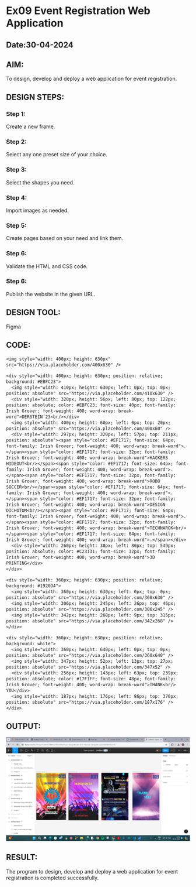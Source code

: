 # Ex09 Event Registration Web Application
## Date:30-04-2024

## AIM:
To design, develop and deploy a web application for event registration.

## DESIGN STEPS:

### Step 1:
Create a new frame.

### Step 2:
Select any one preset size of your choice.

### Step 3:
Select the shapes you need.

### Step 4:
Import images as needed.

### Step 5:
Create pages based on your need and link them.

### Step 6:

Validate the HTML and CSS code.

### Step 6:

Publish the website in the given URL.

## DESIGN TOOL:
Figma

## CODE:
```
<img style="width: 400px; height: 630px" src="https://via.placeholder.com/400x630" />
```
```
<div style="width: 400px; height: 630px; position: relative; background: #EBFC23">
  <img style="width: 410px; height: 630px; left: 0px; top: 0px; position: absolute" src="https://via.placeholder.com/410x630" />
  <div style="width: 320px; height: 56px; left: 80px; top: 122px; position: absolute; color: #EBFC23; font-size: 40px; font-family: Irish Grover; font-weight: 400; word-wrap: break-word">DERSTEIN’23<br/></div>
  <img style="width: 400px; height: 60px; left: 0px; top: 20px; position: absolute" src="https://via.placeholder.com/400x60" />
  <div style="width: 297px; height: 320px; left: 57px; top: 211px; position: absolute"><span style="color: #EF1717; font-size: 64px; font-family: Irish Grover; font-weight: 400; word-wrap: break-word">.</span><span style="color: #EF1717; font-size: 32px; font-family: Irish Grover; font-weight: 400; word-wrap: break-word">HACKERS HIDEOUT<br/></span><span style="color: #EF1717; font-size: 64px; font-family: Irish Grover; font-weight: 400; word-wrap: break-word">.</span><span style="color: #EF1717; font-size: 32px; font-family: Irish Grover; font-weight: 400; word-wrap: break-word">ROBO SOCCER<br/></span><span style="color: #EF1717; font-size: 64px; font-family: Irish Grover; font-weight: 400; word-wrap: break-word">.</span><span style="color: #EF1717; font-size: 32px; font-family: Irish Grover; font-weight: 400; word-wrap: break-word">DESIGN DICHOTOM<br/></span><span style="color: #EF1717; font-size: 64px; font-family: Irish Grover; font-weight: 400; word-wrap: break-word">.</span><span style="color: #EF1717; font-size: 32px; font-family: Irish Grover; font-weight: 400; word-wrap: break-word">TECHNAROK<br/></span><span style="color: #EF1717; font-size: 64px; font-family: Irish Grover; font-weight: 400; word-wrap: break-word">.</span></div>
  <div style="width: 260px; height: 38px; left: 80px; top: 549px; position: absolute; color: #C23131; font-size: 32px; font-family: Irish Grover; font-weight: 400; word-wrap: break-word">3D PRINTING</div>
</div>
```
```
<div style="width: 360px; height: 630px; position: relative; background: #1920D4">
  <img style="width: 360px; height: 630px; left: 0px; top: 0px; position: absolute" src="https://via.placeholder.com/360x630" />
  <img style="width: 306px; height: 245px; left: 26px; top: 46px; position: absolute" src="https://via.placeholder.com/306x245" />
  <img style="width: 342px; height: 268px; left: 9px; top: 315px; position: absolute" src="https://via.placeholder.com/342x268" />
</div>
```
```
<div style="width: 360px; height: 630px; position: relative; background: white">
  <img style="width: 360px; height: 640px; left: 0px; top: 0px; position: absolute" src="https://via.placeholder.com/360x640" />
  <img style="width: 347px; height: 52px; left: 13px; top: 27px; position: absolute" src="https://via.placeholder.com/347x52" />
  <div style="width: 256px; height: 143px; left: 63px; top: 239px; position: absolute; color: #17F1FF; font-size: 48px; font-family: Irish Grover; font-weight: 400; word-wrap: break-word">THANK<br/>      YOU</div>
  <img style="width: 187px; height: 176px; left: 86px; top: 370px; position: absolute" src="https://via.placeholder.com/187x176" />
</div>
```


## OUTPUT:
![alt text](<Screenshot 2024-04-30 185057.png>)

## RESULT:
The program to design, develop and deploy a web application for event registration is completed successfully.
